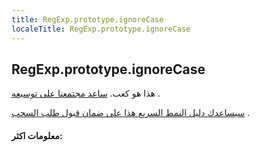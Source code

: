 ```yaml
---
title: RegExp.prototype.ignoreCase
localeTitle: RegExp.prototype.ignoreCase
---
```

## RegExp.prototype.ignoreCase

هذا هو كعب. [ساعد مجتمعنا على توسيعه](https://github.com/freecodecamp/guides/tree/master/src/pages/javascript/standard-objects/regexp/regexp-prototype-ignorecase/index.md) .

[سيساعدك دليل النمط السريع هذا على ضمان قبول طلب السحب](https://github.com/freecodecamp/guides/blob/master/README.md) .

#### معلومات اكثر: